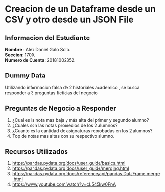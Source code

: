 # Creacion de un Dataframe desde un CSV y otro desde un JSON File

## Informacion del Estudiante
**Nombre** : Alex Daniel Galo Soto.  
**Seccion**: 1700.  
**Numero de Cuenta**: 20181002352.  

## Dummy Data
Utilizando informacion falsa de 2 historiales academico , se busca responder a 3 preguntas ficticias del negocio .

## Preguntas de Negocio a Responder
1. ¿Cual es la nota mas baja y más alta del primer y segundo alumno?  
2. ¿Cuales son las notas promedios de los 2 alumnos? 
3. ¿Cuanto es la cantidad de asignaturas reprobadas en los 2 alumnos?
4. Top de notas mas altas con su respectivo alumno.


## Recursos Utilizados
1. https://pandas.pydata.org/docs/user_guide/basics.html
2. https://pandas.pydata.org/docs/user_guide/merging.html
3. https://pandas.pydata.org/docs/reference/api/pandas.DataFrame.merge.html
4. https://www.youtube.com/watch?v=cL545kw0FnA